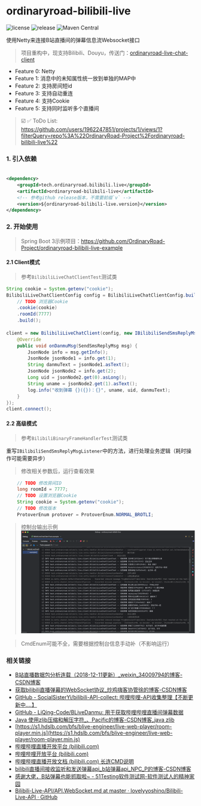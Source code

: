 # ordinaryroad-bilibili-live

![license](https://img.shields.io/github/license/1962247851/ordinaryroad-bilibili-live) ![release](https://img.shields.io/github/v/release/1962247851/ordinaryroad-bilibili-live) ![Maven Central](https://img.shields.io/maven-central/v/tech.ordinaryroad.bilibili.live/ordinaryroad-bilibili-live)

使用Netty来连接B站直播间的弹幕信息流Websocket接口
> 项目重构中，现支持Bilibili、Douyu，传送门：[ordinaryroad-live-chat-client](https://github.com/OrdinaryRoad-Project/ordinaryroad-live-chat-client)

- Feature 0: Netty
- Feature 1: 消息中的未知属性统一放到单独的MAP中
- Feature 2: 支持房间短id
- Feature 3: 支持自动重连
- Feature 4: 支持Cookie
- Feature 5: 支持同时监听多个直播间

> ☑️ ✅ ToDo
> List: https://github.com/users/1962247851/projects/1/views/1?filterQuery=repo%3A%22OrdinaryRoad-Project%2Fordinaryroad-bilibili-live%22

### 1. 引入依赖

```xml

<dependency>
    <groupId>tech.ordinaryroad.bilibili.live</groupId>
    <artifactId>ordinaryroad-bilibili-live</artifactId>
    <!-- 参考github release版本，不需要前缀`v` -->
    <version>${ordinaryroad-bilibili-live.version}</version>
</dependency>
```

### 2. 开始使用
> Spring Boot 3示例项目：https://github.com/OrdinaryRoad-Project/ordinaryroad-bilibili-live-example

#### 2.1 Client模式

> 参考`BilibiliLiveChatClientTest`测试类
```java
String cookie = System.getenv("cookie");
BilibiliLiveChatClientConfig config = BilibiliLiveChatClientConfig.builder()
    // TODO 浏览器Cookie
    .cookie(cookie)
    .roomId(7777)
    .build();

client = new BilibiliLiveChatClient(config, new IBilibiliSendSmsReplyMsgListener() {
    @Override
    public void onDanmuMsg(SendSmsReplyMsg msg) {
        JsonNode info = msg.getInfo();
        JsonNode jsonNode1 = info.get(1);
        String danmuText = jsonNode1.asText();
        JsonNode jsonNode2 = info.get(2);
        Long uid = jsonNode2.get(0).asLong();
        String uname = jsonNode2.get(1).asText();
        log.info("收到弹幕 {}({})：{}", uname, uid, danmuText);
    }
});
client.connect();
```

#### 2.2 高级模式

> 参考`BilibiliBinaryFrameHandlerTest`测试类

重写`IBilibiliSendSmsReplyMsgListener`中的方法，进行处理业务逻辑（耗时操作可能需要异步）

> 修改相关参数后，运行查看效果
```java
    // TODO 修改房间ID
    long roomId = 7777;
    // TODO 设置浏览器Cookie
    String cookie = System.getenv("cookie");
    // TODO 修改版本
    ProtoverEnum protover = ProtoverEnum.NORMAL_BROTLI;
```

> 控制台输出示例
![控制台示例](example/console-0.0.5.png)

> CmdEnum可能不全，需要根据控制台信息手动补（不影响运行）

### 相关链接

- [B站直播数据包分析连载（2018-12-11更新）_weixin_34009794的博客-CSDN博客](https://blog.csdn.net/weixin_34009794/article/details/88689474)
- [获取bilibili直播弹幕的WebSocket协议_炒鸡嗨客协管徐的博客-CSDN博客](https://blog.csdn.net/xfgryujk/article/details/80306776)
- [GitHub - SocialSisterYi/bilibili-API-collect: 哔哩哔哩-API收集整理【不断更新中....】](https://github.com/SocialSisterYi/bilibili-API-collect)
- [GitHub - LiQing-Code/BLiveDanmu: 用于获取哔哩哔哩直播间弹幕数据](https://github.com/LiQing-Code/BLiveDanmu)
- [Java 使用zlib压缩和解压字符_、Pacific的博客-CSDN博客_java zlib](https://blog.csdn.net/qq_42670703/article/details/123370008)
- [https://s1.hdslb.com/bfs/blive-engineer/live-web-player/room-player.min.js](https://s1.hdslb.com/bfs/blive-engineer/live-web-player/room-player.min.js)
- [哔哩哔哩直播开放平台 (bilibili.com)](https://open-live.bilibili.com/)
- [哔哩哔哩开放平台 (bilibili.com)](https://openhome.bilibili.com/)
- [哔哩哔哩直播开放文档 (bilibili.com) 长连CMD说明](https://open-live.bilibili.com/document/f9ce25be-312e-1f4a-85fd-fef21f1637f8)
- [bilibili直播间接收监听和发送弹幕api\_b站弹幕api\_NPC\_P的博客-CSDN博客](https://blog.csdn.net/npccccccccc/article/details/124576745)
- [感谢大佬，B站弹幕也能抓取啦\~ - 51Testing软件测试网-软件测试人的精神家园](http://www.51testing.com/mobile/view.php?itemid=4475284)
- [Bilibili-Live-API/API.WebSocket.md at master · lovelyyoshino/Bilibili-Live-API · GitHub](https://github.com/lovelyyoshino/Bilibili-Live-API/blob/master/API.WebSocket.md)
